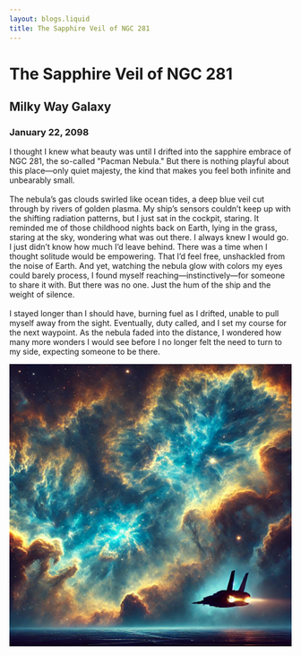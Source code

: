 ```yaml
---
layout: blogs.liquid
title: The Sapphire Veil of NGC 281
---
```


# The <strong>Sapphire Veil</strong> of NGC 281
## Milky Way Galaxy
### January 22, 2098

<div class="blog-info">
<p>
I thought I knew what beauty was until I drifted into the sapphire embrace of NGC 281, the so-called "Pacman Nebula." But there is nothing playful about this place—only quiet majesty, the kind that makes you feel both infinite and unbearably small.
<br><br>
The nebula’s gas clouds swirled like ocean tides, a deep blue veil cut through by rivers of golden plasma. My ship’s sensors couldn’t keep up with the shifting radiation patterns, but I just sat in the cockpit, staring. It reminded me of those childhood nights back on Earth, lying in the grass, staring at the sky, wondering what was out there. I always knew I would go. I just didn’t know how much I’d leave behind.
There was a time when I thought solitude would be empowering. That I’d feel free, unshackled from the noise of Earth. And yet, watching the nebula glow with colors my eyes could barely process, I found myself reaching—instinctively—for someone to share it with. But there was no one. Just the hum of the ship and the weight of silence.
<br><br>
I stayed longer than I should have, burning fuel as I drifted, unable to pull myself away from the sight. Eventually, duty called, and I set my course for the next waypoint. As the nebula faded into the distance, I wondered how many more wonders I would see before I no longer felt the need to turn to my side, expecting someone to be there.
</p>
<img src="/images/NGC281.webp" alt="NGC281 Sapphire Veil">
</div>

